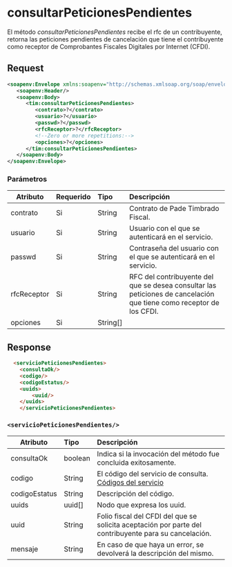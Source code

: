 # consultarPeticionesPendientes

El método *consultarPeticionesPendientes* recibe el rfc de un contribuyente, retorna las peticiones pendientes de cancelación que tiene el contribuyente como receptor de Comprobantes Fiscales Digitales por Internet (CFDI).

## Request

```xml
<soapenv:Envelope xmlns:soapenv="http://schemas.xmlsoap.org/soap/envelope/" xmlns:tim="timbrado.ws.pade.mx">
   <soapenv:Header/>
   <soapenv:Body>
      <tim:consultarPeticionesPendientes>
         <contrato>?</contrato>
         <usuario>?</usuario>
         <passwd>?</passwd>
         <rfcReceptor>?</rfcReceptor>
         <!--Zero or more repetitions:-->
         <opciones>?</opciones>
      </tim:consultarPeticionesPendientes>
   </soapenv:Body>
</soapenv:Envelope>
```

### Parámetros

| Atributo      | Requerido | Tipo     | Descripción |
| ------------- |:--------- |:-------- |:----------- |
| contrato      | Si        | String   | Contrato de Pade Timbrado Fiscal. | 
| usuario       | Si        | String   | Usuario con el que se autenticará en el servicio. |
| passwd        | Si        | String   | Contraseña del usuario con el que se autenticará en el servicio. |
| rfcReceptor   | Si        | String   | RFC del contribuyente del que se desea consultar las peticiones de cancelación que tiene como receptor de los CFDI. |
| opciones      | Si        | String[] |          

## Response

```html
  <servicioPeticionesPendientes>
	<consultaOk/>
	<codigo/>
	<codigoEstatus/>
	<uuids>
		<uuid/>
	</uuids>
	</servicioPeticionesPendientes>
```

### `<servicioPeticionesPendientes/>`

| Atributo      | Tipo     | Descripción |
| ------------- |:-------- |:----------- |
| consultaOk    | boolean  | Indica si la invocación del método fue concluida exitosamente. |
| codigo        | String   | El código del servicio de consulta. [Códigos del servicio](https://github.com/MarthaRiveraV/timbradoDoc/blob/master/codigos.md)
| codigoEstatus | String   | Descripción del código. |
| uuids         | uuid[]   | Nodo que expresa los uuid. |
| uuid          | String   | Folio fiscal del CFDI del que se solicita aceptación por parte del contribuyente para su cancelación. |
| mensaje       | String   | En caso de que haya un error, se devolverá la descripción del mismo. | 
